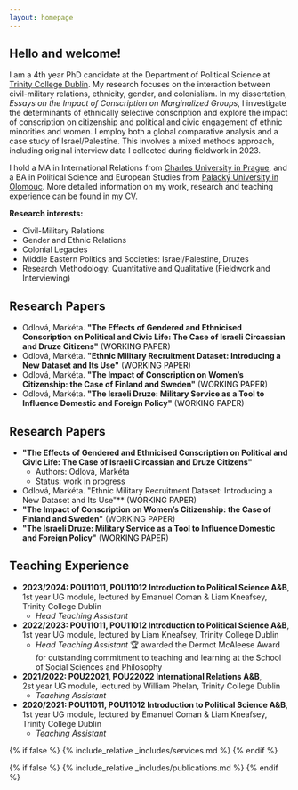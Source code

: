 ```yaml
---
layout: homepage
---
```


## Hello and welcome!
I am a 4th year PhD candidate at the Department of Political Science at <a href="http://tcd.ie" target="_blank">Trinity College Dublin</a>. My research focuses on the interaction between civil-military relations, ethnicity, gender, and colonialism. In my dissertation, <em>Essays on the Impact of Conscription on Marginalized Groups</em>, I investigate the determinants of ethnically selective conscription and explore the impact of conscription on citizenship and political and civic engagement of ethnic minorities and women. I employ both a global comparative analysis and a case study of Israel/Palestine. This involves a mixed methods approach, including original interview data I collected during fieldwork in 2023.

I hold a MA in International Relations from <a href="http://cuni.cz" target="_blank">Charles University in Prague</a>, and a BA in Political Science and European Studies from <a href="http://upol.cz" target="_blank">Palacký University in Olomouc</a>. More detailed information on my work, research and teaching experience can be found in my [CV](assets/files/curriculum_vitae.pdf).

**Research interests:**
- Civil-Military Relations
- Gender and Ethnic Relations
- Colonial Legacies
- Middle Eastern Politics and Societies: Israel/Palestine, Druzes
- Research Methodology: Quantitative and Qualitative (Fieldwork and Interviewing)

## Research Papers
- Odlová, Markéta. **"The Effects of Gendered and Ethnicised Conscription on Political and Civic Life: The Case of Israeli Circassian and Druze Citizens"** (<span style="color: black;">WORKING PAPER</span>)
- Odlová, Markéta. **"Ethnic Military Recruitment Dataset: Introducing a New Dataset and Its Use"** (<span style="color: black;">WORKING PAPER</span>)
- Odlová, Markéta. **"The Impact of Conscription on Women’s Citizenship: the Case of Finland and Sweden"** (<span style="color: black;">WORKING PAPER</span>)
- Odlová, Markéta. **"The Israeli Druze: Military Service as a Tool to Influence Domestic and Foreign Policy"** (<span style="color: black;">WORKING PAPER</span>)

## Research Papers
- **"The Effects of Gendered and Ethnicised Conscription on Political and Civic Life: The Case of Israeli Circassian and Druze Citizens"**
  - Authors: Odlová, Markéta
  - Status: work in progress
- Odlová, Markéta. "Ethnic Military Recruitment Dataset: Introducing a New Dataset and Its Use"** (<span style="color: black;">WORKING PAPER</span>)
- **"The Impact of Conscription on Women’s Citizenship: the Case of Finland and Sweden"** (WORKING PAPER)
- **"The Israeli Druze: Military Service as a Tool to Influence Domestic and Foreign Policy"** (<span style="color: black;">WORKING PAPER</span>)

## Teaching Experience
- **2023/2024: POU11011, POU11012 Introduction to Political Science A&B**,<br>
1st year UG module, lectured by Emanuel Coman & Liam Kneafsey, Trinity College Dublin<br>
  - <em>Head Teaching Assistant</em>
- **2022/2023: POU11011, POU11012 Introduction to Political Science A&B**,<br>
1st year UG module, lectured by Liam Kneafsey, Trinity College Dublin<br>
  - <em>Head Teaching Assistant</em> 🏆 awarded the Dermot McAleese Award for outstanding commitment to teaching and learning at the School of Social Sciences and Philosophy
- **2021/2022: POU22021, POU22022 International Relations A&B**,<br>
2st year UG module, lectured by William Phelan, Trinity College Dublin<br>
  - <em>Teaching Assistant</em>
- **2020/2021: POU11011, POU11012 Introduction to Political Science A&B**,<br>
1st year UG module, lectured by Emanuel Coman & Liam Kneafsey, Trinity College Dublin<br>
  - <em>Teaching Assistant</em>

{% if false %}
  {% include_relative _includes/services.md %}
{% endif %}

{% if false %}
  {% include_relative _includes/publications.md %}
{% endif %}



